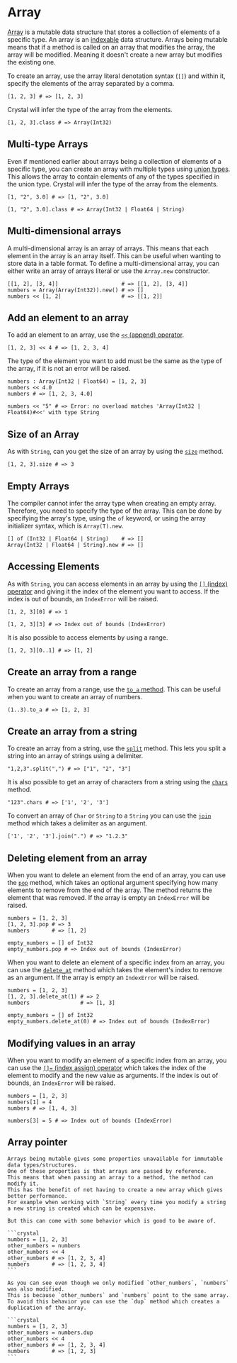 # Array

[Array][array] is a mutable data structure that stores a collection of elements of a specific type.
An array is an [indexable][indexable] data structure.
Arrays being mutable means that if a method is called on an array that modifies the array, the array will be modified.
Meaning it doesn't create a new array but modifies the existing one.

To create an array, use the array literal denotation syntax (`[]`) and within it, specify the elements of the array separated by a comma.

```crystal
[1, 2, 3] # => [1, 2, 3]
```

Crystal will infer the type of the array from the elements.

```crystal
[1, 2, 3].class # => Array(Int32)
```

## Multi-type Arrays

Even if mentioned earlier about arrays being a collection of elements of a specific type, you can create an array with multiple types using [union types][union-types].
This allows the array to contain elements of any of the types specified in the union type.
Crystal will infer the type of the array from the elements.

```crystal
[1, "2", 3.0] # => [1, "2", 3.0]

[1, "2", 3.0].class # => Array(Int32 | Float64 | String)
```

## Multi-dimensional arrays

A multi-dimensional array is an array of arrays.
This means that each element in the array is an array itself.
This can be useful when wanting to store data in a table format.
To define a multi-dimensional array, you can either write an array of arrays literal or use the `Array.new` constructor.

```crystal
[[1, 2], [3, 4]]                    # => [[1, 2], [3, 4]]
numbers = Array(Array(Int32)).new() # => []
numbers << [1, 2]                   # => [[1, 2]]
```

## Add an element to an array

To add an element to an array, use the [`<<` (append) operator][append].

```crystal
[1, 2, 3] << 4 # => [1, 2, 3, 4]
```

The type of the element you want to add must be the same as the type of the array, if it is not an error will be raised.

```crystal
numbers : Array(Int32 | Float64) = [1, 2, 3]
numbers << 4.0
numbers # => [1, 2, 3, 4.0]

numbers << "5" # => Error: no overload matches 'Array(Int32 | Float64)#<<' with type String
```

## Size of an Array

As with `String`, can you get the size of an array by using the [`size`][size] method.

```crystal
[1, 2, 3].size # => 3
```

## Empty Arrays

The compiler cannot infer the array type when creating an empty array.
Therefore, you need to specify the type of the array.
This can be done by specifying the array's type, using the `of` keyword, or using the array initializer syntax, which is `Array(T).new`.

```crystal
[] of (Int32 | Float64 | String)    # => []
Array(Int32 | Float64 | String).new # => []
```

## Accessing Elements

As with `String`, you can access elements in an array by using the [`[]` (index) operator][index] and giving it the index of the element you want to access.
If the index is out of bounds, an `IndexError` will be raised.

```crystal
[1, 2, 3][0] # => 1

[1, 2, 3][3] # => Index out of bounds (IndexError)
```

It is also possible to access elements by using a range.

```crystal
[1, 2, 3][0..1] # => [1, 2]
```

## Create an array from a range

To create an array from a range, use the [`to_a` method][to_a].
This can be useful when you want to create an array of numbers.

```crystal
(1..3).to_a # => [1, 2, 3]
```

## Create an array from a string

To create an array from a string, use the [`split`][split] method.
This lets you split a string into an array of strings using a delimiter.

```crystal
"1,2,3".split(",") # => ["1", "2", "3"]
```

It is also possible to get an array of characters from a string using the [`chars`][chars] method.

```crystal
"123".chars # => ['1', '2', '3']
```

To convert an array of `Char` or `String` to a `String` you can use the [`join`][join] method which takes a delimiter as an argument.

```crystal
['1', '2', '3'].join(".") # => "1.2.3"
```

## Deleting element from an array

When you want to delete an element from the end of an array, you can use the [`pop`][pop] method, which takes an optional argument specifying how many elements to remove from the end of the array.
The method returns the element that was removed.
If the array is empty an `IndexError` will be raised.

```crystal
numbers = [1, 2, 3]
[1, 2, 3].pop # => 3
numbers       # => [1, 2]

empty_numbers = [] of Int32
empty_numbers.pop # => Index out of bounds (IndexError)
```

When you want to delete an element of a specific index from an array, you can use the [`delete_at`][delete_at] method which takes the element's index to remove as an argument.
If the array is empty an `IndexError` will be raised.

```crystal
numbers = [1, 2, 3]
[1, 2, 3].delete_at(1) # => 2
numbers                # => [1, 3]

empty_numbers = [] of Int32
empty_numbers.delete_at(0) # => Index out of bounds (IndexError)
```

## Modifying values in an array

When you want to modify an element of a specific index from an array, you can use the [`[]=` (index assign) operator][index-assign] which takes the index of the element to modify and the new value as arguments.
If the index is out of bounds, an `IndexError` will be raised.

```crystal
numbers = [1, 2, 3]
numbers[1] = 4
numbers # => [1, 4, 3]

numbers[3] = 5 # => Index out of bounds (IndexError)
```

## Array pointer

~~~~exercism/advanced
Arrays being mutable gives some properties unavailable for immutable data types/structures.
One of these properties is that arrays are passed by reference.
This means that when passing an array to a method, the method can modify it.
This has the benefit of not having to create a new array which gives better performance.
For example when working with `String` every time you modify a string a new string is created which can be expensive.

But this can come with some behavior which is good to be aware of.

```crystal
numbers = [1, 2, 3]
other_numbers = numbers
other_numbers << 4
other_numbers # => [1, 2, 3, 4]
numbers       # => [1, 2, 3, 4]
```

As you can see even though we only modified `other_numbers`, `numbers` was also modified.
This is because `other_numbers` and `numbers` point to the same array.
To avoid this behavior you can use the `dup` method which creates a duplication of the array.

```crystal
numbers = [1, 2, 3]
other_numbers = numbers.dup
other_numbers << 4
other_numbers # => [1, 2, 3, 4]
numbers       # => [1, 2, 3]
```
~~~~

[array]: https://crystal-lang.org/reference/syntax_and_semantics/literals/array.html
[pop]: https://crystal-lang.org/api/Array.html#pop%3AT-instance-method
[index]: https://crystal-lang.org/api/Indexable.html#%5B%5D%28index%3AInt%29-instance-method
[split]: https://crystal-lang.org/api/String.html#split%28separator%3AString%2Climit%3Dnil%2C%2A%2Cremove_empty%3Dfalse%29%3AArray%28String%29-instance-method
[indexable]: https://crystal-lang.org/api/Indexable.html
[union-types]: https://crystal-lang.org/reference/syntax_and_semantics/union_types.html
[append]: https://crystal-lang.org/api/Array.html#%3C%3C%28value%3AT%29%3Aself-instance-method
[size]: https://crystal-lang.org/api/Array.html#size%3AInt32-instance-method
[to_a]: https://crystal-lang.org/api/Enumerable.html#to_a-instance-method
[chars]: https://crystal-lang.org/api/String.html#chars%3AArray%28Char%29-instance-method
[join]: https://crystal-lang.org/api/Indexable.html#join%28separator%3AString%7CChar%7CNumber%3D%22%22%29%3AString-instance-method
[index-assign]: https://crystal-lang.org/api/Indexable/Mutable.html#%5B%5D%3D%28index%3AInt%2Cvalue%3AT%29%3AT-instance-method
[delete_at]: https://crystal-lang.org/api/Array.html#delete_at%28index%3AInt%29%3AT-instance-method
